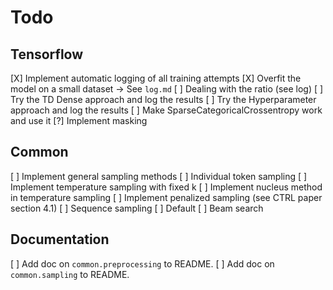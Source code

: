 # Todo
## Tensorflow
[X] Implement automatic logging of all training attempts
[X] Overfit the model on a small dataset -> See `log.md`
[ ] Dealing with the ratio (see log)
    [ ] Try the TD Dense approach and log the results
    [ ] Try the Hyperparameter approach and log the results
[ ] Make SparseCategoricalCrossentropy work and use it
[?] Implement masking

## Common
[ ] Implement general sampling methods
    [ ] Individual token sampling
        [ ] Implement temperature sampling with fixed k
        [ ] Implement nucleus method in temperature sampling
        [ ] Implement penalized sampling (see CTRL paper section 4.1)
    [ ] Sequence sampling
        [ ] Default
        [ ] Beam search


## Documentation
[ ] Add doc on `common.preprocessing` to README.
[ ] Add doc on `common.sampling` to README.


